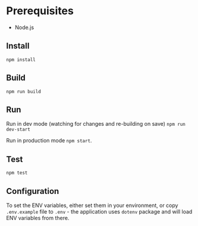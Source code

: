 # Prerequisites

- Node.js

## Install

`npm install`

## Build

`npm run build`

## Run 

Run in dev mode (watching for changes and re-building on save) `npm run dev-start`

Run in production mode `npm start`.

## Test

`npm test`

## Configuration

To set the ENV variables, either set them in your environment, or copy `.env.example` file to `.env` - the application uses `dotenv` package and will load ENV variables from there.
